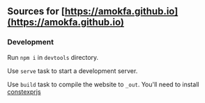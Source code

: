 ## Sources for [https://amokfa.github.io](https://amokfa.github.io)

### Development

Run `npm i` in `devtools` directory.

Use `serve` task to start a development server.

Use `build` task to compile the website to `_out`. You'll need to install [constexprjs](https://amokfa.github.io/posts/constexprjs.html)